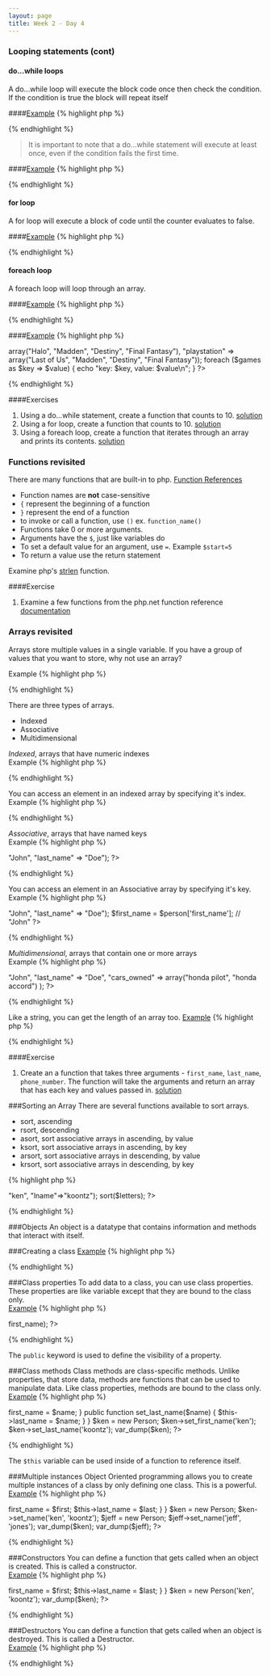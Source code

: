 ```yaml
---
layout: page
title: Week 2 - Day 4
---
```


### Looping statements (cont)
#### do...while loops
A do...while loop will execute the block code once then check the condition. If the condition is true the block will repeat itself

####[Example](http://codepad.org/m80zEo6O)
{% highlight php %}
<?php
$i = 0;
do {
	echo ++$i;
} while ($i < 10);
?>
{% endhighlight %}

> It is important to note that a do...while statement will execute at least once, even if the condition fails the first time.

####[Example](http://codepad.org/T8bo1Rsk)
{% highlight php %}
<?php
$i = 20;

do {
	echo "I'm in a block\n";
} while ($i < 10);
?>
{% endhighlight %}

#### for loop
A for loop will execute a block of code until the counter evaluates to false.

####[Example](http://codepad.org/MLmF6aAN)
{% highlight php %}
<?php
for ($i=0; $i<=10; $i++) {
	echo "$i\n";
}
?>
{% endhighlight %}

#### foreach loop
A foreach loop will loop through an array.

####[Example](http://codepad.org/PV5KXbFG)
{% highlight php %}
<?php
$games = array("Halo", "Last of Us", "Madden", "Destiny", "Final Fantasy");

foreach ($games as $value) {
	echo "$value\n";
}
?>
{% endhighlight %}

####[Example](http://codepad.org/7TIDqYv1)
{% highlight php %}
<?php
$games = array("xbox" => array("Halo", "Madden", "Destiny", "Final Fantasy"), "playstation" => array("Last of Us", "Madden", "Destiny", "Final Fantasy"));

foreach ($games as $key => $value) {
	echo "key: $key, value: $value\n";
}
?>
{% endhighlight %}

####Exercises
1. Using a do...while statement, create a function that counts to 10. [solution](http://codepad.org/AGLTjjce)
2. Using a for loop, create a function that counts to 10. [solution](http://codepad.org/T1NdUltR)
3. Using a foreach loop, create a function that iterates through an array and prints its contents. [solution](http://codepad.org/CoYkewmz)

### Functions revisited
There are many functions that are built-in to php. [Function References](http://php.net/manual/en/funcref.php)

* Function names are **not** case-sensitive
* `{` represent the beginning of a function
* `}` represent the end of a function
* to invoke or call a function, use `()` ex. `function_name()`
* Functions take 0 or more arguments.
* Arguments have the `$`, just like variables do
* To set a default value for an argument, use `=`. Example `$start=5`
* To return a value use the return statement

Examine php's [strlen](http://php.net/manual/en/function.strlen.php) function.

####Exercise
1. Examine a few functions from the php.net function reference [documentation](http://php.net/manual/en/funcref.php)

### Arrays revisited
Arrays store multiple values in a single variable. If you have a group of values that you want to store, why not use an array?

Example
{% highlight php %}
<?php
	$carMake1 = "Chrysler";
	$carMake2 = "Honda";
	$carMake3 = "Toyota";

	// What if you wanted to loop through all of the carMake variables and what if there were many of them, say 25? Put them in an array.
	$cars = array("Chrysler", "Honda", "Toyota");
	
	$foreach($cars as $value) {
		echo $value;
	}	
?>
{% endhighlight %}

There are three types of arrays.

* Indexed
* Associative
* Multidimensional

_Indexed_, arrays that have numeric indexes  
Example
{% highlight php %}
<?php
$cars = array("Chrysler", "Honda", "Toyota");
?>
{% endhighlight %}

You can access an element in an indexed array by specifying it's index.  
Example
{% highlight php %}
<?php
$cars = array("Chrysler", "Honda", "Toyota");
$toyota = $cars[2]; // "Toyota"
?>
{% endhighlight %}

_Associative_, arrays that have named keys  
Example
{% highlight php %}
<?php
$person = array("first_name" => "John", "last_name" => "Doe");
?>
{% endhighlight %}

You can access an element in an Associative array by specifying it's key.  
Example
{% highlight php %}
<?php
$person = array("first_name" => "John", "last_name" => "Doe");
$first_name = $person['first_name']; // "John"
?>
{% endhighlight %}


_Multidimensional_, arrays that contain one or more arrays  
Example
{% highlight php %}
<?php
	$person = array(
		"first_name" => "John",
		"last_name" => "Doe",
		"cars_owned" => array("honda pilot", "honda accord")
	);
?>
{% endhighlight %}

Like a string, you can get the length of an array too.
[Example](http://codepad.org/fZZMRSGF)
{% highlight php %}
<?php
$cities = array("Fresno", "Boston", "London");
var_dump(count($cities));
?>
{% endhighlight %}

####Exercise
1) Create an a function that takes three arguments - `first_name`, `last_name`, `phone_number`. The function will take the arguments and return an array that has each key and values passed in. [solution](http://codepad.org/kFXB7Mjg)

###Sorting an Array
There are several functions available to sort arrays.

* sort, ascending
* rsort, descending
* asort, sort associative arrays in ascending, by value
* ksort, sort associative arrays in ascending, by key
* arsort, sort associative arrays in descending, by value
* krsort, sort associative arrays in descending, by key

{% highlight php %}
<?php
$letters = array("x", "a", "k");
$person = array("fname"=>"ken", "lname"=>"koontz");

sort($letters);
?>
{% endhighlight %}

###Objects
An object is a datatype that contains information and methods that interact with itself.

###Creating a class
[Example](http://codepad.org/1KADExmM)
{% highlight php %}
<?php
class Person {
}

$ken = new Person;
var_dump($ken);
?>
{% endhighlight %}

###Class properties
To add data to a class, you can use class properties. These properties are like variable except that they are bound to the class only.  
[Example](http://codepad.org/245mZYMN)
{% highlight php %}
<?php
class Person {
	public $first_name = "first_name";
}

$ken = new Person;
var_dump($ken->first_name);
?>
{% endhighlight %}

The `public` keyword is used to define the visibility of a property.

###Class methods
Class methods are class-specific methods. Unlike properties, that store data, methods are functions that can be used to manipulate data. Like class properties, methods are bound to the class only.  
[Example](http://codepad.org/IhjcK6tT)
{% highlight php %}
<?php
class Person {
	public $first_name = '';
	public $last_name = '';
	public function set_first_name($name) {
		$this->first_name = $name;
	}
	public function set_last_name($name) {
		$this->last_name = $name;
	}
}

$ken = new Person;
$ken->set_first_name('ken');
$ken->set_last_name('koontz');
var_dump($ken);
?>
{% endhighlight %}

The `$this` variable can be used inside of a function to reference itself.

###Multiple instances
Object Oriented programming allows you to create multiple instances of a class by only defining one class. This is a powerful.  
[Example](http://codepad.org/lyM3KbzD)
{% highlight php %}
<?php
class Person {
	public $first_name = '';
	public $last_name = '';
	public function set_name($first, $last) {
		$this->first_name = $first;
		$this->last_name = $last;
	}
}

$ken = new Person;
$ken->set_name('ken', 'koontz');
$jeff = new Person;
$jeff->set_name('jeff', 'jones');
var_dump($ken);
var_dump($jeff);
?>
{% endhighlight %}

###Constructors
You can define a function that gets called when an object is created. This is called a constructor.  
[Example](http://codepad.org/hFUN6VuE)
{% highlight php %}
<?php
class Person {
	public $first_name = '';
	public $last_name = '';
	public function __construct($first, $last) {
		echo "I'm creating a class\n";
		$this->first_name = $first;
		$this->last_name = $last;
	}
}

$ken = new Person('ken', 'koontz');
var_dump($ken);
?>
{% endhighlight %}

###Destructors
You can define a function that gets called when an object is destroyed. This is called a Destructor.  
[Example](http://codepad.org/1BU2xEvV)
{% highlight php %}
<?php
class Person {
	public $first_name = '';
	public $last_name = '';
	public function __destruct() {
		echo "I'm destroying ", __CLASS__, "!!!\n";
	}
}

function foo() {
	echo "I'm inside of foo.\n";
	$ken = new Person;
}

foo();
echo "I've exitted foo";
?>
{% endhighlight %}